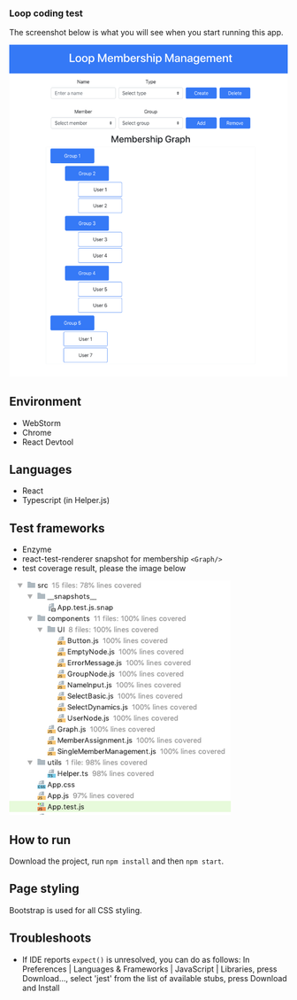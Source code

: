 ### Loop coding test

The screenshot below is what you will see when you start running this app.

![initial interface](screeshot%20initial%20interface.png "initial interface")

## Environment

* WebStorm
* Chrome
* React Devtool

## Languages

* React
* Typescript (in Helper.js)

## Test frameworks

* Enzyme
* react-test-renderer snapshot for membership `<Graph/>`
* test coverage result, please the image below

![test coveragee](screenshot%20test%20coverage.png "test coverage")

## How to run

Download the project, run `npm install` and then `npm start`.

## Page styling

Bootstrap is used for all CSS styling.

## Troubleshoots

* If IDE reports `expect()` is unresolved, you can do as follows: In Preferences | Languages & Frameworks | JavaScript | Libraries, press Download..., select 'jest' from the list of available stubs, press Download and Install
